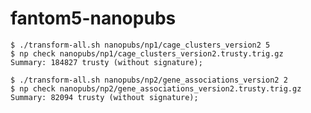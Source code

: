 fantom5-nanopubs
================

    $ ./transform-all.sh nanopubs/np1/cage_clusters_version2 5
    $ np check nanopubs/np1/cage_clusters_version2.trusty.trig.gz 
    Summary: 184827 trusty (without signature);

    $ ./transform-all.sh nanopubs/np2/gene_associations_version2 2
    $ np check nanopubs/np2/gene_associations_version2.trusty.trig.gz 
    Summary: 82094 trusty (without signature);
